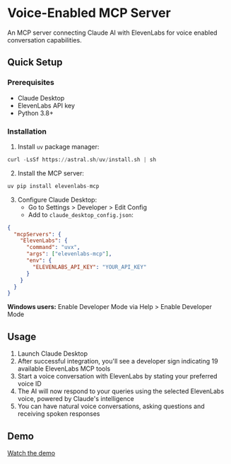 # Voice-Enabled MCP Server
An MCP server connecting Claude AI with ElevenLabs for voice enabled conversation capabilities.

## Quick Setup
### Prerequisites
- Claude Desktop
- ElevenLabs API key
- Python 3.8+

### Installation

1. Install `uv` package manager:
```python
curl -LsSf https://astral.sh/uv/install.sh | sh
```

2. Install the MCP server:
```python
uv pip install elevenlabs-mcp
```

3. Configure Claude Desktop:
   - Go to Settings > Developer > Edit Config
   - Add to `claude_desktop_config.json`:
```json
{
  "mcpServers": {
    "ElevenLabs": {
      "command": "uvx",
      "args": ["elevenlabs-mcp"],
      "env": {
        "ELEVENLABS_API_KEY": "YOUR_API_KEY"
      }
    }
  }
}
```

**Windows users:** Enable Developer Mode via Help > Enable Developer Mode

## Usage

1. Launch Claude Desktop
2. After successful integration, you'll see a developer sign indicating 19 available ElevenLabs MCP tools
3. Start a voice conversation with ElevenLabs by stating your preferred voice ID
4. The AI will now respond to your queries using the selected ElevenLabs voice, powered by Claude's intelligence
5. You can have natural voice conversations, asking questions and receiving spoken responses

## Demo

[Watch the demo](https://drive.google.com/file/d/1Vy-r1D8sR04FSJgS6KFespOZdVgMPrPK/view?usp=sharing)
